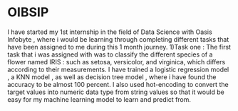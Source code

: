 # OIBSIP
I have started my 1st internship in the field of Data Science with Oasis Infobyte , where i would be learning through completing different tasks that have been assigned to me during this 1 month journey.
 1)Task one : The first task that i was assigned with was to classify the different species of a flower named IRIS : such as setosa, versicolor, and virginica, which differs according to their measurements.
 I have trained a logistic regression model , a KNN model , as well as  decision tree model , where i have found the accuracy to be almost 100 percent.
 I also used hot-encoding to convert the target values into numeric data type from string values so that it would be easy for my machine learning model to learn and predict from.


 
